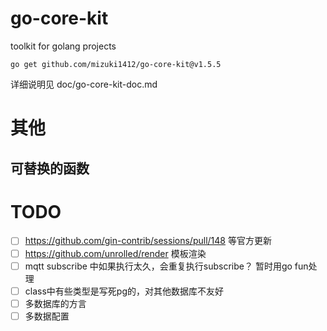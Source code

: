 
# go-core-kit

toolkit for golang projects

`go get github.com/mizuki1412/go-core-kit@v1.5.5`

详细说明见 doc/go-core-kit-doc.md

# 其他

## 可替换的函数

# TODO

- [ ] https://github.com/gin-contrib/sessions/pull/148 等官方更新
- [ ] https://github.com/unrolled/render 模板渲染
- [ ] mqtt subscribe 中如果执行太久，会重复执行subscribe？ 暂时用go fun处理
- [ ] class中有些类型是写死pg的，对其他数据库不友好
- [ ] 多数据库的方言
- [ ] 多数据配置